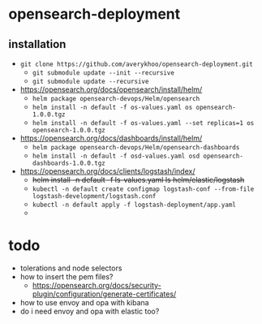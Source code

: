 # opensearch-deployment

## installation

* `git clone https://github.com/averykhoo/opensearch-deployment.git`
  * `git submodule update --init --recursive`
  * `git submodule update --recursive`
* https://opensearch.org/docs/opensearch/install/helm/
  * `helm package opensearch-devops/Helm/opensearch`
  * `helm install -n default -f os-values.yaml os opensearch-1.0.0.tgz`
  * `helm install -n default -f os-values.yaml --set replicas=1 os opensearch-1.0.0.tgz`
* https://opensearch.org/docs/dashboards/install/helm/
  * `helm package opensearch-devops/Helm/opensearch-dashboards`
  * `helm install -n default -f osd-values.yaml osd opensearch-dashboards-1.0.0.tgz`
* https://opensearch.org/docs/clients/logstash/index/
  * ~~helm install -n default -f ls-values.yaml ls helm/elastic/logstash~~
  * `kubectl -n default create configmap logstash-conf --from-file logstash-development/logstash.conf`
  * `kubectl -n default apply -f logstash-deployment/app.yaml`
  *

# todo

* tolerations and node selectors
* how to insert the pem files? 
  * https://opensearch.org/docs/security-plugin/configuration/generate-certificates/
* how to use envoy and opa with kibana
* do i need envoy and opa with elastic too?